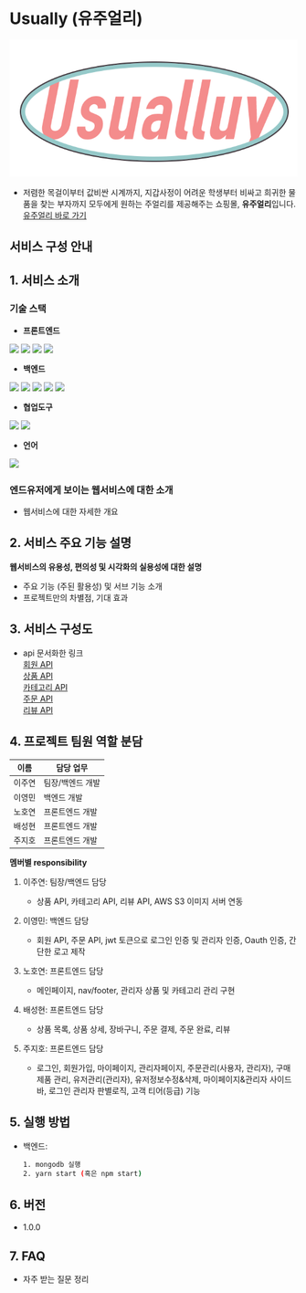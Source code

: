 # Usually (유주얼리)
![유주얼리 로고](/src/views/usually-logo.png)
- 저렴한 목걸이부터 값비싼 시계까지, 지갑사정이 어려운 학생부터 비싸고 희귀한 물품을 찾는 부자까지 모두에게 원하는 주얼리를 제공해주는 쇼핑몰, **유주얼리**입니다.  
[유주얼리 바로 가기](http://kdt-sw2-seoul-team13.elicecoding.com/)

## 서비스 구성 안내

## 1. 서비스 소개

### 기술 스택
  - **프론트엔드**  
  <img src="https://img.shields.io/badge/html5-E34F26?style=for-the-badge&logo=html5&logoColor=white"> 
  <img src="https://img.shields.io/badge/css-1572B6?style=for-the-badge&logo=css3&logoColor=white">
  <img src="https://img.shields.io/badge/fontawesome-339AF0?style=for-the-badge&logo=fontawesome&logoColor=white">
  <img src="https://img.shields.io/badge/bulma_CSS-000000?style=for-the-badge&logo=bulma&logoColor=00D1B2">
  
  - **백엔드**  
  <img src="https://img.shields.io/badge/mongoDB-47A248?style=for-the-badge&logo=MongoDB&logoColor=white">
  <img src="https://img.shields.io/badge/node.js-339933?style=for-the-badge&logo=Node.js&logoColor=white">
  <img src="https://img.shields.io/badge/express-000000?style=for-the-badge&logo=express&logoColor=white">
  <img src="https://img.shields.io/badge/amazonaws-232F3E?style=for-the-badge&logo=amazonaws&logoColor=white">
  <img src="https://img.shields.io/badge/Multer-000000?&style=for-the-badge&logoColor=white">

  - **협업도구**  
  <img src="https://img.shields.io/badge/gitlab-FFFFFF?style=for-the-badge&logo=gitlab&logoColor=white">
  <img src="https://img.shields.io/badge/git-F05032?style=for-the-badge&logo=git&logoColor=white">

  - **언어**  
  <img src="https://img.shields.io/badge/javascript-F7DF1E?style=for-the-badge&logo=javascript&logoColor=black"> 


### 엔드유저에게 보이는 웹서비스에 대한 소개
  - 웹서비스에 대한 자세한 개요

## 2. 서비스 주요 기능 설명

**웹서비스의 유용성, 편의성 및 시각화의 실용성에 대한 설명**
  - 주요 기능 (주된 활용성) 및 서브 기능 소개
  - 프로젝트만의 차별점, 기대 효과

## 3. 서비스 구성도
  - api 문서화한 링크  
  [회원 API](https://documenter.getpostman.com/view/20899027/Uz5Aqy17)  
  [상품 API](https://documenter.getpostman.com/view/20896197/Uz5ArJFm)  
  [카테고리 API](https://documenter.getpostman.com/view/20896197/Uz5ArJZS)  
  [주문 API](https://documenter.getpostman.com/view/20899027/Uz5AreRS)  
  [리뷰 API](https://documenter.getpostman.com/view/20896197/Uz5FHvr9)

## 4. 프로젝트 팀원 역할 분담
| 이름 | 담당 업무 |
| ------ | ------ |
| 이주연 | 팀장/백엔드 개발 |
| 이영민 | 백엔드 개발 |
| 노호연 | 프론트엔드 개발 |
| 배성현 | 프론트엔드 개발 |
| 주지호 | 프론트엔드 개발 |

**멤버별 responsibility**

1. 이주연: 팀장/백엔드 담당

    - 상품 API, 카테고리 API, 리뷰 API, AWS S3 이미지 서버 연동
    
2. 이영민: 백엔드 담당

    - 회원 API, 주문 API, jwt 토큰으로 로그인 인증 및 관리자 인증, Oauth 인증, 간단한 로고 제작

3. 노호연: 프론트엔드 담당

    - 메인페이지, nav/footer, 관리자 상품 및 카테고리 관리 구현

4. 배성현: 프론트엔드 담당

    - 상품 목록, 상품 상세, 장바구니, 주문 결제, 주문 완료, 리뷰

5. 주지호: 프론트엔드 담당

    - 로그인, 회원가입, 마이페이지, 관리자페이지, 주문관리(사용자, 관리자), 구매제품 관리, 유저관리(관리자), 유저정보수정&삭제, 마이페이지&관리자 사이드바, 로그인 관리자 판별로직, 고객 티어(등급) 기능


## 5. 실행 방법
- 백엔드:
  ```bash
  1. mongodb 실행
  2. yarn start (혹은 npm start)
  ```

## 6. 버전
  - 1.0.0

## 7. FAQ
  - 자주 받는 질문 정리
